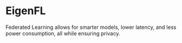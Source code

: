 # EigenFL

Federated Learning allows for smarter models, lower latency, and less power consumption, all while ensuring privacy.
